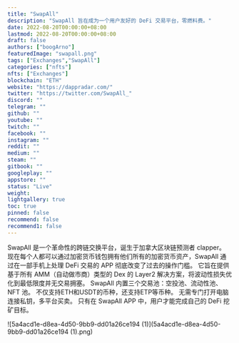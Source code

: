 ```yaml
---
title: "SwapAll"
description: "SwapAll 旨在成为一个用户友好的 DeFi 交易平台，零燃料费。"
date: 2022-08-20T00:00:00+08:00
lastmod: 2022-08-20T00:00:00+08:00
draft: false
authors: ["boogArno"]
featuredImage: "swapall.png"
tags: ["Exchanges","SwapAll"]
categories: ["nfts"]
nfts: ["Exchanges"]
blockchain: "ETH"
website: "https://dappradar.com/"
twitter: "https://twitter.com/SwapAll_"
discord: ""
telegram: ""
github: ""
youtube: ""
twitch: ""
facebook: ""
instagram: ""
reddit: ""
medium: ""
steam: ""
gitbook: ""
googleplay: ""
appstore: ""
status: "Live"
weight: 
lightgallery: true
toc: true
pinned: false
recommend: false
recommend1: false
---
```

SwapAll 是一个革命性的跨链交换平台，诞生于加拿大区块链预测者 clapper。 现在每个人都可以通过加密货币钱包拥有他们所有的加密货币资产，SwapAll 通过在一部手机上处理 DeFi 交易的 APP 彻底改变了过去的操作门槛。 它旨在提供基于所有 AMM（自动做市商）类型的 Dex 的 Layer2 解决方案，将波动性损失优化到最低限度并无交易拥塞。 SwapAll 内置三个交易池：空投池、流动性池、NFT 池。 不仅支持ETH和USDT的币种，还支持ETP等币种。 无需专门打开电脑连接私钥，多平台买卖。 只有在 SwapAll APP 中，用户才能完成自己的 DeFi 挖矿目标。

![5a4acd1e-d8ea-4d50-9bb9-dd01a26ce194 (1)](5a4acd1e-d8ea-4d50-9bb9-dd01a26ce194 (1).png)